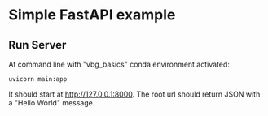 # Simple FastAPI example

## Run Server
At command line with "vbg_basics" conda environment activated:
```
uvicorn main:app
```

It should start at http://127.0.0.1:8000. The root url should return JSON with
a "Hello World" message.